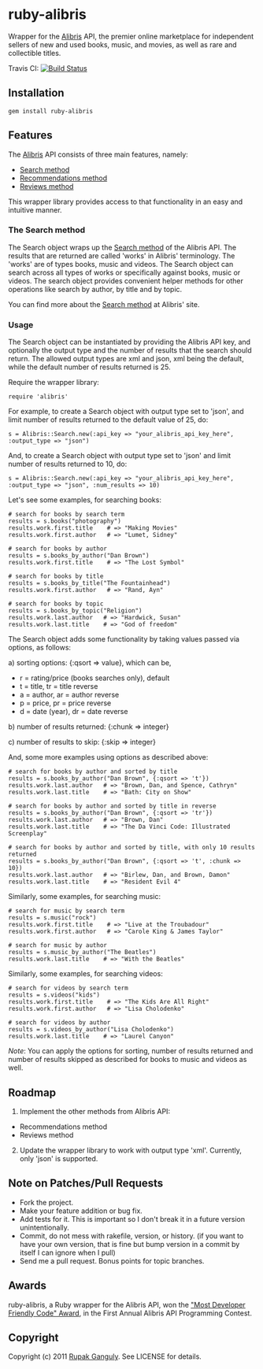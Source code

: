 # ruby-alibris 

Wrapper for the [Alibris](http://developer.alibris.com/) API, the premier online marketplace for independent sellers of new
and used books, music, and movies, as well as rare and collectible titles.

Travis CI: [![Build Status](http://travis-ci.org/rupakg/ruby-alibris.png)](http://travis-ci.org/rupakg/ruby-alibris)

## Installation

    gem install ruby-alibris

## Features

The [Alibris](http://developer.alibris.com/) API consists of three main features, namely:

* [Search method](http://developer.alibris.com/docs/read/Search_Method)
* [Recommendations method](http://developer.alibris.com/docs/read/Recommendations_Method)
* [Reviews method](http://developer.alibris.com/docs/read/Reviews_API)

This wrapper library provides access to that functionality in an easy and intuitive manner.

### The Search method

The Search object wraps up the [Search method](http://developer.alibris.com/docs/read/Search_Method) of the Alibris API.
The results that are returned are called 'works' in Alibris' terminology. The 'works' are of types books, music and videos.
The Search object can search across all types of works or specifically against books, music or videos. The search object
provides convenient helper methods for other operations like search by author, by title and by topic.

You can find more about the [Search method](http://developer.alibris.com/docs/read/Search_Method) at Alibris' site.

### Usage

The Search object can be instantiated by providing the Alibris API key, and optionally the output type and the number of
results that the search should return. The allowed output types are xml and json, xml being the default, while the default
number of results returned is 25.

Require the wrapper library:

    require 'alibris'

For example, to create a Search object with output type set to 'json', and limit number of results returned to the default value of 25, do:

    s = Alibris::Search.new(:api_key => "your_alibris_api_key_here", :output_type => "json")

And, to create a Search object with output type set to 'json' and limit number of results returned to 10, do:

    s = Alibris::Search.new(:api_key => "your_alibris_api_key_here", :output_type => "json", :num_results => 10)

Let's see some examples, for searching books:

    # search for books by search term
    results = s.books("photography")
    results.work.first.title    # => "Making Movies"
    results.work.first.author   # => "Lumet, Sidney"

    # search for books by author
    results = s.books_by_author("Dan Brown")
    results.work.first.title    # => "The Lost Symbol"

    # search for books by title
    results = s.books_by_title("The Fountainhead")
    results.work.first.author   # => "Rand, Ayn"

    # search for books by topic
    results = s.books_by_topic("Religion")
    results.work.last.author   # => "Hardwick, Susan"
    results.work.last.title    # => "God of freedom"

The Search object adds some functionality by taking values passed via options, as follows:

a) sorting options: {:qsort => value}, which can be,

* r = rating/price (books searches only), default
* t = title, tr = title reverse
* a = author, ar = author reverse
* p = price, pr = price reverse
* d = date (year), dr = date reverse

b) number of results returned: {:chunk => integer}

c) number of results to skip: {:skip => integer}

And, some more examples using options as described above:

    # search for books by author and sorted by title
    results = s.books_by_author("Dan Brown", {:qsort => 't'})
    results.work.last.author   # => "Brown, Dan, and Spence, Cathryn"
    results.work.last.title    # => "Bath: City on Show"

    # search for books by author and sorted by title in reverse
    results = s.books_by_author("Dan Brown", {:qsort => 'tr'})
    results.work.last.author   # => "Brown, Dan"
    results.work.last.title    # => "The Da Vinci Code: Illustrated Screenplay"

    # search for books by author and sorted by title, with only 10 results returned
    results = s.books_by_author("Dan Brown", {:qsort => 't', :chunk => 10})
    results.work.last.author   # => "Birlew, Dan, and Brown, Damon"
    results.work.last.title    # => "Resident Evil 4"

Similarly, some examples, for searching music:

    # search for music by search term
    results = s.music("rock")
    results.work.first.title    # => "Live at the Troubadour"
    results.work.first.author   # => "Carole King & James Taylor"

    # search for music by author
    results = s.music_by_author("The Beatles")
    results.work.last.title    # => "With the Beatles"

Similarly, some examples, for searching videos:

    # search for videos by search term
    results = s.videos("kids")
    results.work.first.title    # => "The Kids Are All Right"
    results.work.first.author   # => "Lisa Cholodenko"

    # search for videos by author
    results = s.videos_by_author("Lisa Cholodenko")
    results.work.last.title    # => "Laurel Canyon"

*Note*: You can apply the options for sorting, number of results returned and number of results skipped as described
for books to music and videos as well.

## Roadmap

1. Implement the other methods from Alibris API:

* Recommendations method
* Reviews method

2. Update the wrapper library to work with output type 'xml'. Currently, only 'json' is supported.

## Note on Patches/Pull Requests

* Fork the project.
* Make your feature addition or bug fix.
* Add tests for it. This is important so I don't break it in a future version unintentionally.
* Commit, do not mess with rakefile, version, or history. (if you want to have your own version, that is fine but
  bump version in a commit by itself I can ignore when I pull)
* Send me a pull request. Bonus points for topic branches.

## Awards

ruby-alibris, a Ruby wrapper for the Alibris API, won the ["Most Developer Friendly Code" Award](http://rails.webintellix.com/2011/07/06/ruby-alibris-wrapper-wins-most-developer-friendly-code-award/), in the First Annual Alibris API Programming Contest.

## Copyright

Copyright (c) 2011 [Rupak Ganguly](http://rails.webintellix.com). See LICENSE for details.
